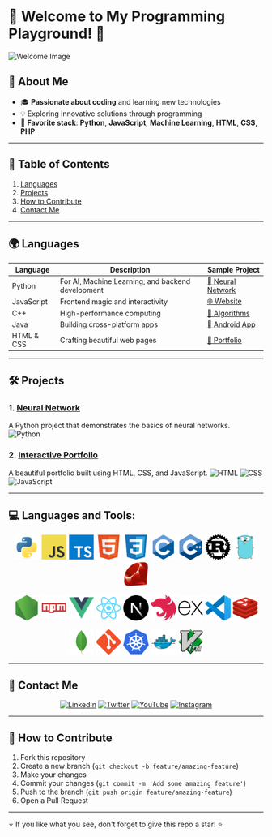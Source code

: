 # 🌟 **Welcome to My Programming Playground!** 🌟

![Welcome Image](https://img2.pic.in.th/pic/c9dd0f2cdbd11e5960c3c1dc37949075.jpg)


## 🚀 **About Me**
- 🎓 **Passionate about coding** and learning new technologies
- 💡 Exploring innovative solutions through programming
- 🧠 **Favorite stack**: **Python**, **JavaScript**, **Machine Learning**, **HTML**, **CSS**, **PHP**

---

## 📂 **Table of Contents**
1. [Languages](#languages)
2. [Projects](#projects)
3. [How to Contribute](#how-to-contribute)
4. [Contact Me](#contact-me)

---

## 🌍 **Languages**
| **Language** | **Description** | **Sample Project** |
|----------------|-------------------------------------|-------------------|
| Python | For AI, Machine Learning, and backend development | [🧠 Neural Network](#) |
| JavaScript | Frontend magic and interactivity | [🌐 Website](#) |
| C++ | High-performance computing | [🔢 Algorithms](#) |
| Java | Building cross-platform apps | [📱 Android App](#) |
| HTML & CSS | Crafting beautiful web pages | [🎨 Portfolio](#) |

---

## 🛠️ **Projects**
### 1. **[Neural Network](#)**
A Python project that demonstrates the basics of neural networks.
![Python](https://img.shields.io/badge/-Python-blue)

### 2. **[Interactive Portfolio](#)**
A beautiful portfolio built using HTML, CSS, and JavaScript.
![HTML](https://img.shields.io/badge/-HTML-orange)
![CSS](https://img.shields.io/badge/-CSS-blue)
![JavaScript](https://img.shields.io/badge/-JavaScript-yellow)

---

## 💻 **Languages and Tools:**
<p align="center">
  <img src="https://raw.githubusercontent.com/devicons/devicon/master/icons/python/python-original.svg" alt="python" width="50" height="50"/>
  <img src="https://raw.githubusercontent.com/devicons/devicon/master/icons/javascript/javascript-original.svg" alt="javascript" width="50" height="50"/>
  <img src="https://raw.githubusercontent.com/devicons/devicon/master/icons/typescript/typescript-original.svg" alt="typescript" width="50" height="50"/>
  <img src="https://raw.githubusercontent.com/devicons/devicon/master/icons/html5/html5-original.svg" alt="html5" width="50" height="50"/>
  <img src="https://raw.githubusercontent.com/devicons/devicon/master/icons/css3/css3-original.svg" alt="css3" width="50" height="50"/>
  <img src="https://raw.githubusercontent.com/devicons/devicon/master/icons/c/c-original.svg" alt="c" width="50" height="50"/>
  <img src="https://raw.githubusercontent.com/devicons/devicon/master/icons/cplusplus/cplusplus-original.svg" alt="cplusplus" width="50" height="50"/>
  <img src="https://raw.githubusercontent.com/devicons/devicon/master/icons/rust/rust-plain.svg" alt="rust" width="50" height="50"/>
  <img src="https://raw.githubusercontent.com/devicons/devicon/master/icons/go/go-original.svg" alt="go" width="50" height="50"/>
  <img src="https://raw.githubusercontent.com/devicons/devicon/master/icons/ruby/ruby-original.svg" alt="ruby" width="50" height="50"/>
</p>

<p align="center">
  <img src="https://raw.githubusercontent.com/devicons/devicon/master/icons/nodejs/nodejs-original.svg" alt="nodejs" width="50" height="50"/>
  <img src="https://raw.githubusercontent.com/devicons/devicon/master/icons/npm/npm-original-wordmark.svg" alt="npm" width="50" height="50"/>
  <img src="https://raw.githubusercontent.com/devicons/devicon/master/icons/vuejs/vuejs-original.svg" alt="vuejs" width="50" height="50"/>
  <img src="https://raw.githubusercontent.com/devicons/devicon/master/icons/react/react-original.svg" alt="react" width="50" height="50"/>
  <img src="https://raw.githubusercontent.com/devicons/devicon/master/icons/nextjs/nextjs-original.svg" alt="nextjs" width="50" height="50"/>
  <img src="https://raw.githubusercontent.com/devicons/devicon/master/icons/nestjs/nestjs-plain.svg" alt="nestjs" width="50" height="50"/>
  <img src="https://raw.githubusercontent.com/devicons/devicon/master/icons/express/express-original.svg" alt="express" width="50" height="50"/>
  <img src="https://raw.githubusercontent.com/devicons/devicon/master/icons/vscode/vscode-original.svg" alt="vscode" width="50" height="50"/>
  <img src="https://raw.githubusercontent.com/devicons/devicon/master/icons/redis/redis-original.svg" alt="redis" width="50" height="50"/>
</p>

<p align="center">
  <img src="https://raw.githubusercontent.com/devicons/devicon/master/icons/mongodb/mongodb-original.svg" alt="mongodb" width="50" height="50"/>
  <img src="https://raw.githubusercontent.com/devicons/devicon/master/icons/git/git-original.svg" alt="git" width="50" height="50"/>
  <img src="https://raw.githubusercontent.com/devicons/devicon/master/icons/kubernetes/kubernetes-plain.svg" alt="kubernetes" width="50" height="50"/>
  <img src="https://raw.githubusercontent.com/devicons/devicon/master/icons/docker/docker-original.svg" alt="docker" width="50" height="50"/>
  <img src="https://raw.githubusercontent.com/devicons/devicon/master/icons/vim/vim-original.svg" alt="vim" width="50" height="50"/>
</p>

---

## 📱 **Contact Me**
<p align="center">
  <a href="https://linkedin.com/in/yourusername"><img src="https://img.shields.io/badge/LinkedIn-0077B5?style=for-the-badge&logo=linkedin&logoColor=white" alt="LinkedIn"/></a>
  <a href="https://twitter.com/yourusername"><img src="https://img.shields.io/badge/Twitter-1DA1F2?style=for-the-badge&logo=twitter&logoColor=white" alt="Twitter"/></a>
  <a href="https://youtube.com/yourusername"><img src="https://img.shields.io/badge/YouTube-FF0000?style=for-the-badge&logo=youtube&logoColor=white" alt="YouTube"/></a>
  <a href="https://instagram.com/yourusername"><img src="https://img.shields.io/badge/Instagram-E4405F?style=for-the-badge&logo=instagram&logoColor=white" alt="Instagram"/></a>
</p>

---

## 🤝 **How to Contribute**
1. Fork this repository
2. Create a new branch (`git checkout -b feature/amazing-feature`)
3. Make your changes
4. Commit your changes (`git commit -m 'Add some amazing feature'`)
5. Push to the branch (`git push origin feature/amazing-feature`)
6. Open a Pull Request

---

⭐️ If you like what you see, don't forget to give this repo a star! ⭐️
